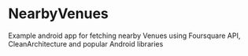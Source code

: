 # NearbyVenues
Example android app for fetching nearby Venues using Foursquare API, CleanArchitecture and popular Android libraries
